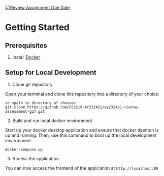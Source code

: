 [![Review Assignment Due Date](https://classroom.github.com/assets/deadline-readme-button-24ddc0f5d75046c5622901739e7c5dd533143b0c8e959d652212380cedb1ea36.svg)](https://classroom.github.com/a/6BOvYMwN)
# Getting Started

## Prerequisites

1. Install [Docker](https://www.docker.com/)

## Setup for Local Development

1. Clone git repository

Open your terminal and clone this repository into a directory of your choice.
```
cd <path to directory of choice>
git clone https://github.com/CS3219-AY2324S1/ay2324s1-course-assessment-g27.git
```

2. Build and run local docker environment

Start up your docker desktop application and ensure that docker daemon is up and running. 
Then, use this command to boot up the local development environment:
```
docker-compose up 
```

3. Access the application

You can now access the frontend of the application at `http://localhost:80`
